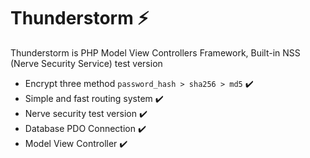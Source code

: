# Thunderstorm ⚡

Thunderstorm is PHP Model View Controllers Framework, Built-in NSS (Nerve Security Service) test version
 - Encrypt three method ```password_hash > sha256 > md5``` :heavy_check_mark:
 - Simple and fast routing system :heavy_check_mark:
 - Nerve security test version :heavy_check_mark:
 - Database PDO Connection :heavy_check_mark:
 - Model View Controller :heavy_check_mark:
